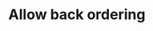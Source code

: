 ---
title: "Allow back ordering"
name: "channelmeta_trade"
key: "over_order_enabled"
description: "Allow customers to order products that are out of stock."
user_friendly_description: "Determine whether or not you want to oversell on products or only sell the quantity you have in stock."
default: "false"
values: []
tags: [channelmeta,trade]
type: "meta"
process: "orders"
headless: true
---
